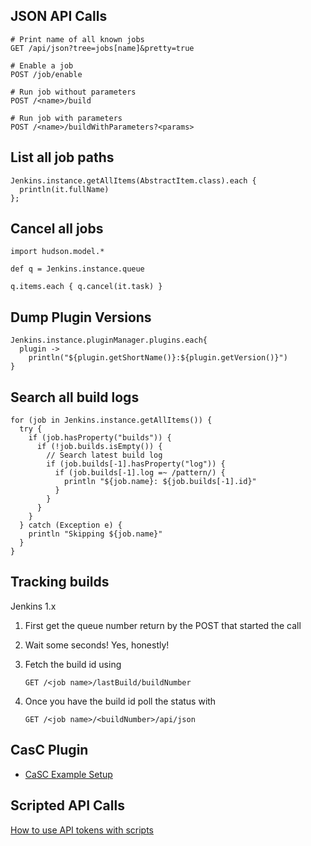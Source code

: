 ## JSON API Calls

    # Print name of all known jobs
    GET /api/json?tree=jobs[name]&pretty=true

    # Enable a job
    POST /job/enable

    # Run job without parameters
    POST /<name>/build

    # Run job with parameters
    POST /<name>/buildWithParameters?<params>

## List all job paths

    Jenkins.instance.getAllItems(AbstractItem.class).each {
  	  println(it.fullName)
    };
    
## Cancel all jobs

    import hudson.model.*
    
    def q = Jenkins.instance.queue
    
    q.items.each { q.cancel(it.task) }

## Dump Plugin Versions

    Jenkins.instance.pluginManager.plugins.each{
      plugin -> 
        println("${plugin.getShortName()}:${plugin.getVersion()}")
    }

## Search all build logs

    for (job in Jenkins.instance.getAllItems()) {
      try {
        if (job.hasProperty("builds")) {
          if (!job.builds.isEmpty()) {
            // Search latest build log
            if (job.builds[-1].hasProperty("log")) {
              if (job.builds[-1].log =~ /pattern/) {
                println "${job.name}: ${job.builds[-1].id}"
              }
            }
          }
        }
      } catch (Exception e) {
        println "Skipping ${job.name}"
      }
    }

## Tracking builds

Jenkins 1.x

1.  First get the queue number return by the POST that started the call
2.  Wait some seconds! Yes, honestly!
3.  Fetch the build id using

        GET /<job name>/lastBuild/buildNumber

4.  Once you have the build id poll the status with

        GET /<job name>/<buildNumber>/api/json


## CasC Plugin

- [CaSC Example Setup](https://ifritltd.com/2018/03/18/advanced-jenkins-setup-creating-jenkins-configuration-as-code-and-applying-changes-without-downtime-with-java-groovy-docker-vault-consul-template-and-jenkins-job/)

## Scripted API Calls

[How to use API tokens with scripts](https://wiki.jenkins.io/display/JENKINS/Authenticating+scripted+clients)
